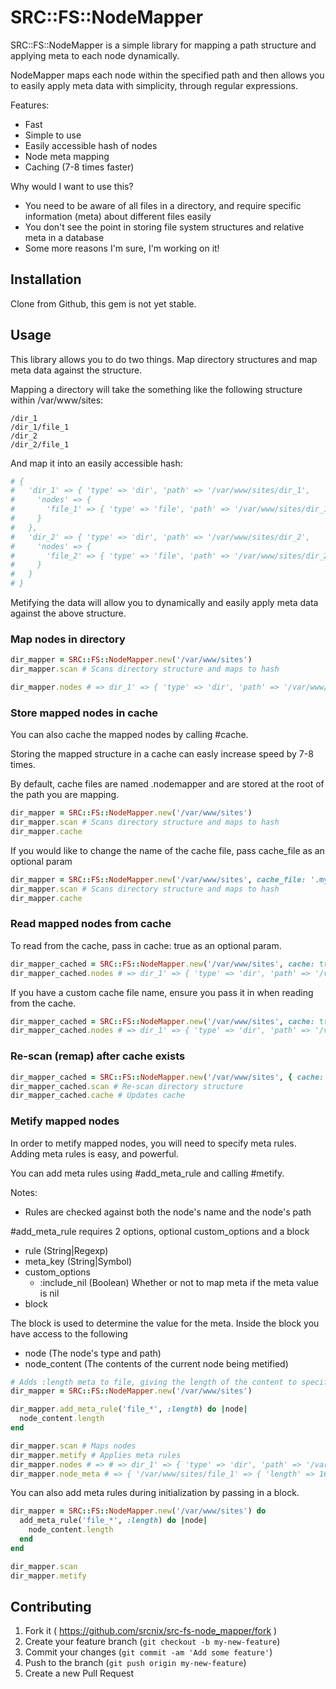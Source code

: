 # SRC::FS::NodeMapper

SRC::FS::NodeMapper is a simple library for mapping a path structure and applying meta to each node dynamically.

NodeMapper maps each node within the specified path and then allows you to easily apply meta data with simplicity, through regular expressions.

Features:

* Fast
* Simple to use
* Easily accessible hash of nodes
* Node meta mapping
* Caching (7-8 times faster)

Why would I want to use this?

* You need to be aware of all files in a directory, and require specific information (meta) about different files easily
* You don't see the point in storing file system structures and relative meta in a database
* Some more reasons I'm sure, I'm working on it!

## Installation

Clone from Github, this gem is not yet stable.

## Usage

This library allows you to do two things. Map directory structures and map meta data against the structure.

Mapping a directory will take the something like the following structure within /var/www/sites:

```
/dir_1
/dir_1/file_1
/dir_2
/dir_2/file_1
```

And map it into an easily accessible hash:

```ruby
# {
#   'dir_1' => { 'type' => 'dir', 'path' => '/var/www/sites/dir_1',
#     'nodes' => {
#       'file_1' => { 'type' => 'file', 'path' => '/var/www/sites/dir_1/file_1' }
#     }
#   },
#   'dir_2' => { 'type' => 'dir', 'path' => '/var/www/sites/dir_2',
#     'nodes' => {
#       'file_2' => { 'type' => 'file', 'path' => '/var/www/sites/dir_2/file_2' }
#     }
#   }
# }
```

Metifying the data will allow you to dynamically and easily apply meta data against the above structure.

### Map nodes in directory

```ruby
dir_mapper = SRC::FS::NodeMapper.new('/var/www/sites')
dir_mapper.scan # Scans directory structure and maps to hash

dir_mapper.nodes # => dir_1' => { 'type' => 'dir', 'path' => '/var/www/sites/dir_1', 'nodes' => {...
```

### Store mapped nodes in cache

You can also cache the mapped nodes by calling #cache.

Storing the mapped structure in a cache can easly increase speed by 7-8 times.

By default, cache files are named .nodemapper and are stored at the root of the path you are mapping.

```ruby
dir_mapper = SRC::FS::NodeMapper.new('/var/www/sites')
dir_mapper.scan # Scans directory structure and maps to hash
dir_mapper.cache
```

If you would like to change the name of the cache file, pass cache_file as an optional param

```ruby
dir_mapper = SRC::FS::NodeMapper.new('/var/www/sites', cache_file: '.my_cache')
dir_mapper.scan # Scans directory structure and maps to hash
dir_mapper.cache
```

### Read mapped nodes from cache

To read from the cache, pass in cache: true as an optional param.

```ruby
dir_mapper_cached = SRC::FS::NodeMapper.new('/var/www/sites', cache: true)
dir_mapper_cached.nodes # => dir_1' => { 'type' => 'dir', 'path' => '/var/www/sites/dir_1', 'nodes' => {...
```

If you have a custom cache file name, ensure you pass it in when reading from the cache.

```ruby
dir_mapper_cached = SRC::FS::NodeMapper.new('/var/www/sites', cache: true, cache_file: '.my_cache')
dir_mapper_cached.nodes # => dir_1' => { 'type' => 'dir', 'path' => '/var/www/sites/dir_1', 'nodes' => {...
```

### Re-scan (remap) after cache exists

```ruby
dir_mapper_cached = SRC::FS::NodeMapper.new('/var/www/sites', { cache: true })
dir_mapper_cached.scan # Re-scan directory structure
dir_mapper_cached.cache # Updates cache
```

### Metify mapped nodes

In order to metify mapped nodes, you will need to specify meta rules. Adding meta rules is easy, and powerful.

You can add meta rules using #add_meta_rule and calling #metify.

Notes:
* Rules are checked against both the node's name and the node's path

\#add_meta_rule requires 2 options, optional custom_options and a block

* rule (String|Regexp)
* meta_key (String|Symbol)
* custom_options
  * :include_nil (Boolean)
    Whether or not to map meta if the meta value is nil
* block

The block is used to determine the value for the meta. Inside the block you have access to the following

* node (The node's type and path)
* node_content (The contents of the current node being metified)

```ruby
# Adds :length meta to file, giving the length of the content to specific files based on the rule
dir_mapper = SRC::FS::NodeMapper.new('/var/www/sites')

dir_mapper.add_meta_rule('file_*', :length) do |node|
  node_content.length
end

dir_mapper.scan # Maps nodes
dir_mapper.metify # Applies meta rules
dir_mapper.nodes # => # => dir_1' => { 'type' => 'dir', 'path' => '/var/www/sites/dir_1', 'nodes' => {...
dir_mapper.node_meta # => { '/var/www/sites/file_1' => { 'length' => 16 }...
```

You can also add meta rules during initialization by passing in a block.

```ruby
dir_mapper = SRC::FS::NodeMapper.new('/var/www/sites') do
  add_meta_rule('file_*', :length) do |node|
    node_content.length
  end
end

dir_mapper.scan
dir_mapper.metify
```

## Contributing

1. Fork it ( https://github.com/srcnix/src-fs-node_mapper/fork )
2. Create your feature branch (`git checkout -b my-new-feature`)
3. Commit your changes (`git commit -am 'Add some feature'`)
4. Push to the branch (`git push origin my-new-feature`)
5. Create a new Pull Request